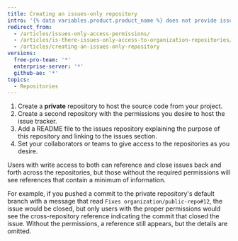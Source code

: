 ```yaml
---
title: Creating an issues-only repository
intro: '{% data variables.product.product_name %} does not provide issues-only access permissions, but you can accomplish this using a second repository which contains only the issues.'
redirect_from:
  - /articles/issues-only-access-permissions/
  - /articles/is-there-issues-only-access-to-organization-repositories/
  - /articles/creating-an-issues-only-repository
versions:
  free-pro-team: '*'
  enterprise-server: '*'
  github-ae: '*'
topics:
  - Repositories
---
```


1. Create a **private** repository to host the source code from your project.
2. Create a second repository with the permissions you desire to host the issue tracker.
3. Add a README file to the issues repository explaining the purpose of this repository and linking to the issues section.
4. Set your collaborators or teams to give access to the repositories as you desire.

Users with write access to both can reference and close issues back and forth across the repositories, but those without the required permissions will see references that contain a minimum of information.

For example, if you pushed a commit to the private repository's default branch with a message that read `Fixes organization/public-repo#12`, the issue would be closed, but only users with the proper permissions would see the cross-repository reference indicating the commit that closed the issue. Without the permissions, a reference still appears, but the details are omitted.
